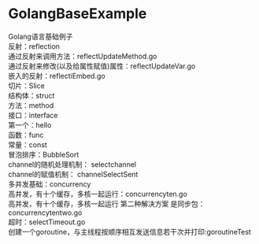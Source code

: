 # GolangBaseExample
Golang语言基础例子<br/>
反射：reflection<br/>
通过反射来调用方法：reflectUpdateMethod.go<br/>
通过反射来修改(以及给属性赋值)属性：reflectUpdateVar.go<br/>
嵌入的反射：reflectiEmbed.go<br/>
切片：Slice  <br/>
结构体：struct  <br/>
方法：method  <br/>
接口：interface <br/>
第一个：hello <br/>
函数：func   <br/>
常量：const <br/>
冒泡排序：BubbleSort <br/>
channel的随机处理机制： selectchannel<br/>
channel的赋值机制： channelSelectSent<br/>
多并发基础：concurrency<br/>
高并发，有十个缓存，多核一起运行：concurrencyten.go<br/>
高并发，有十个缓存，多核一起运行 第二种解决方案 是同步包：concurrencytentwo.go <br/>
超时：selectTimeout.go<br/>
创建一个goroutine，与主线程按顺序相互发送信息若干次并打印:goroutineTest<br/>
<br/>
